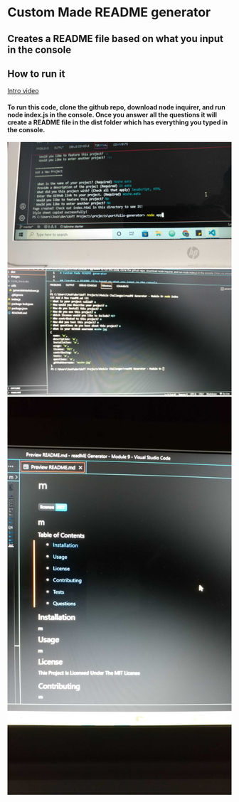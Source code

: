 # Custom Made README generator

## Creates a README file based on what you input in the console

## How to run it
[Intro video](https://www.awesomescreenshot.com/video/9700663?key=1f387182107354bf6b0e78fbf0b3cfb3)

#### To run this code, clone the github repo, download node inquirer, and run node index.js in the console. Once you answer all the questions it will create a README file in the dist folder which has everything you typed in the console.


<img src="images\20220627_152808_HDR.jpg" alt="README generator screenshot">
<img src="images\20220628_225815.jpg" alt="README generator screenshot">
<img src="images\20220628_225852.jpg" alt="README generator screenshot">

